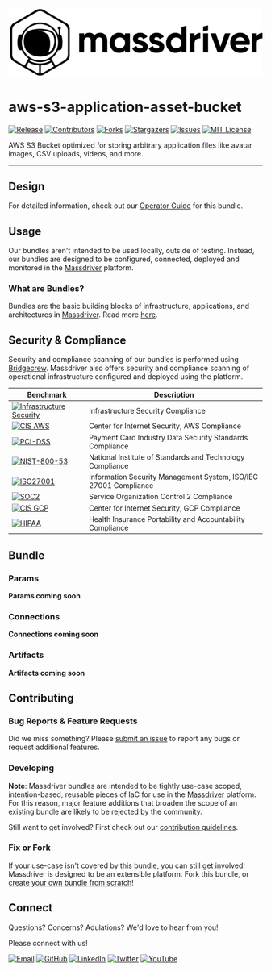 




[![Massdriver][logo]][website]

# aws-s3-application-asset-bucket

[![Release][release_shield]][release_url]
[![Contributors][contributors_shield]][contributors_url]
[![Forks][forks_shield]][forks_url]
[![Stargazers][stars_shield]][stars_url]
[![Issues][issues_shield]][issues_url]
[![MIT License][license_shield]][license_url]

<!--
##### STILL NEED TO GET SLACK WORKING ###
[!["Slack Community"](%s)][slack]
-->


AWS S3 Bucket optimized for storing arbitrary application files like avatar images, CSV uploads, videos, and more.


---

## Design

For detailed information, check out our [Operator Guide](operator.mdx) for this bundle.

## Usage

Our bundles aren't intended to be used locally, outside of testing. Instead, our bundles are designed to be configured, connected, deployed and monitored in the [Massdriver][website] platform.

### What are Bundles?

Bundles are the basic building blocks of infrastructure, applications, and architectures in [Massdriver][website]. Read more [here](https://docs.massdriver.cloud/concepts/bundles).

## Security & Compliance

<!-- COMPLIANCE:START -->

Security and compliance scanning of our bundles is performed using [Bridgecrew](https://www.bridgecrew.cloud/). Massdriver also offers security and compliance scanning of operational infrastructure configured and deployed using the platform.

| Benchmark | Description |
|--------|---------------|
| [![Infrastructure Security](https://www.bridgecrew.cloud/badges/github/massdriver-cloud/aws-s3-application-asset-bucket/general)](https://www.bridgecrew.cloud/link/badge?vcs=github&fullRepo=massdriver-cloud%2Faws-s3-application-asset-bucket&benchmark=INFRASTRUCTURE+SECURITY) | Infrastructure Security Compliance |
| [![CIS AWS](https://www.bridgecrew.cloud/badges/github/massdriver-cloud/aws-s3-application-asset-bucket/cis_aws)](https://www.bridgecrew.cloud/link/badge?vcs=github&fullRepo=massdriver-cloud%2Faws-s3-application-asset-bucket&benchmark=CIS+AWS+V1.2) | Center for Internet Security, AWS Compliance |
| [![PCI-DSS](https://www.bridgecrew.cloud/badges/github/massdriver-cloud/aws-s3-application-asset-bucket/pci)](https://www.bridgecrew.cloud/link/badge?vcs=github&fullRepo=massdriver-cloud%2Faws-s3-application-asset-bucket&benchmark=PCI-DSS+V3.2) | Payment Card Industry Data Security Standards Compliance |
| [![NIST-800-53](https://www.bridgecrew.cloud/badges/github/massdriver-cloud/aws-s3-application-asset-bucket/nist)](https://www.bridgecrew.cloud/link/badge?vcs=github&fullRepo=massdriver-cloud%2Faws-s3-application-asset-bucket&benchmark=NIST-800-53) | National Institute of Standards and Technology Compliance |
| [![ISO27001](https://www.bridgecrew.cloud/badges/github/massdriver-cloud/aws-s3-application-asset-bucket/iso)](https://www.bridgecrew.cloud/link/badge?vcs=github&fullRepo=massdriver-cloud%2Faws-s3-application-asset-bucket&benchmark=ISO27001) | Information Security Management System, ISO/IEC 27001 Compliance |
| [![SOC2](https://www.bridgecrew.cloud/badges/github/massdriver-cloud/aws-s3-application-asset-bucket/soc2)](https://www.bridgecrew.cloud/link/badge?vcs=github&fullRepo=massdriver-cloud%2Faws-s3-application-asset-bucket&benchmark=SOC2)| Service Organization Control 2 Compliance |
| [![CIS GCP](https://www.bridgecrew.cloud/badges/github/massdriver-cloud/aws-s3-application-asset-bucket/cis_gcp)](https://www.bridgecrew.cloud/link/badge?vcs=github&fullRepo=massdriver-cloud%2Faws-s3-application-asset-bucket&benchmark=CIS+GCP+V1.1) | Center for Internet Security, GCP Compliance |
| [![HIPAA](https://www.bridgecrew.cloud/badges/github/massdriver-cloud/aws-s3-application-asset-bucket/hipaa)](https://www.bridgecrew.cloud/link/badge?vcs=github&fullRepo=massdriver-cloud%2Faws-s3-application-asset-bucket&benchmark=HIPAA) | Health Insurance Portability and Accountability Compliance |

<!-- COMPLIANCE:END -->

<!-- BEGINNING OF PRE-COMMIT-TERRAFORM DOCS HOOK -->
<!-- END OF PRE-COMMIT-TERRAFORM DOCS HOOK -->

## Bundle

### Params

<!-- PARAMS:START -->

**Params coming soon**

<!-- PARAMS:END -->

### Connections

<!-- CONNECTIONS:START -->

**Connections coming soon**

<!-- CONNECTIONS:END -->

### Artifacts

<!-- ARTIFACTS:START -->

**Artifacts coming soon**

<!-- ARTIFACTS:END -->

<!-- CONTRIBUTING:START -->

## Contributing

### Bug Reports & Feature Requests

Did we miss something? Please [submit an issue](https://github.com/massdriver-cloud/aws-s3-application-asset-bucket/issues) to report any bugs or request additional features.

### Developing

**Note**: Massdriver bundles are intended to be tightly use-case scoped, intention-based, reusable pieces of IaC for use in the [Massdriver][website] platform. For this reason, major feature additions that broaden the scope of an existing bundle are likely to be rejected by the community.

Still want to get involved? First check out our [contribution guidelines](https://docs.massdriver.cloud/bundles/contributing).

### Fix or Fork

If your use-case isn't covered by this bundle, you can still get involved! Massdriver is designed to be an extensible platform. Fork this bundle, or [create your own bundle from scratch](https://docs.massdriver.cloud/bundles/development)!

<!-- CONTRIBUTING:END -->

## Connect

<!-- CONNECT:START -->

Questions? Concerns? Adulations? We'd love to hear from you!

Please connect with us!

[![Email][email_shield]][email_url]
[![GitHub][github_shield]][github_url]
[![LinkedIn][linkedin_shield]][linkedin_url]
[![Twitter][twitter_shield]][twitter_url]
[![YouTube][youtube_shield]][youtube_url]

<!-- markdownlint-disable -->

[logo]: https://raw.githubusercontent.com/massdriver-cloud/docs/main/static/img/logo-with-logotype-horizontal-400x110.svg
[docs]: https://docs.massdriver.cloud/?utm_source=github&utm_medium=readme&utm_campaign=aws-s3-application-asset-bucket&utm_content=docs
[website]: https://www.massdriver.cloud/?utm_source=github&utm_medium=readme&utm_campaign=aws-s3-application-asset-bucket&utm_content=website
[github]: https://github.com/massdriver-cloud?utm_source=github&utm_medium=readme&utm_campaign=aws-s3-application-asset-bucket&utm_content=github
[slack]: https://massdriverworkspace.slack.com/?utm_source=github&utm_medium=readme&utm_campaign=aws-s3-application-asset-bucket&utm_content=slack
[linkedin]: https://www.linkedin.com/company/massdriver/?utm_source=github&utm_medium=readme&utm_campaign=aws-s3-application-asset-bucket&utm_content=linkedin



[contributors_shield]: https://img.shields.io/github/contributors/massdriver-cloud/aws-s3-application-asset-bucket.svg?style=for-the-badge
[contributors_url]: https://github.com/massdriver-cloud/aws-s3-application-asset-bucket/graphs/contributors
[forks_shield]: https://img.shields.io/github/forks/massdriver-cloud/aws-s3-application-asset-bucket.svg?style=for-the-badge
[forks_url]: https://github.com/massdriver-cloud/aws-s3-application-asset-bucket/network/members
[stars_shield]: https://img.shields.io/github/stars/massdriver-cloud/aws-s3-application-asset-bucket.svg?style=for-the-badge
[stars_url]: https://github.com/massdriver-cloud/aws-s3-application-asset-bucket/stargazers
[issues_shield]: https://img.shields.io/github/issues/massdriver-cloud/aws-s3-application-asset-bucket.svg?style=for-the-badge
[issues_url]: https://github.com/massdriver-cloud/aws-s3-application-asset-bucket/issues
[release_url]: https://github.com/massdriver-cloud/aws-s3-application-asset-bucket/releases/latest
[release_shield]: https://img.shields.io/github/release/massdriver-cloud/aws-s3-application-asset-bucket.svg?style=for-the-badge
[license_shield]: https://img.shields.io/github/license/massdriver-cloud/aws-s3-application-asset-bucket.svg?style=for-the-badge
[license_url]: https://github.com/massdriver-cloud/aws-s3-application-asset-bucket/blob/main/LICENSE


[email_url]: mailto:support@massdriver.cloud
[email_shield]: https://img.shields.io/badge/email-Massdriver-black.svg?style=for-the-badge&logo=mail.ru&color=000000
[github_url]: mailto:support@massdriver.cloud
[github_shield]: https://img.shields.io/badge/follow-Github-black.svg?style=for-the-badge&logo=github&color=181717
[linkedin_url]: https://linkedin.com/in/massdriver-cloud
[linkedin_shield]: https://img.shields.io/badge/follow-LinkedIn-black.svg?style=for-the-badge&logo=linkedin&color=0A66C2
[twitter_url]: https://twitter.com/massdriver?utm_source=github&utm_medium=readme&utm_campaign=aws-s3-application-asset-bucket&utm_content=twitter
[twitter_shield]: https://img.shields.io/badge/follow-Twitter-black.svg?style=for-the-badge&logo=twitter&color=1DA1F2
[discourse_url]: https://community.massdriver.cloud?utm_source=github&utm_medium=readme&utm_campaign=aws-s3-application-asset-bucket&utm_content=discourse
[discourse_shield]: https://img.shields.io/badge/join-Discourse-black.svg?style=for-the-badge&logo=discourse&color=000000
[youtube_url]: https://www.youtube.com/channel/UCfj8P7MJcdlem2DJpvymtaQ
[youtube_shield]: https://img.shields.io/badge/subscribe-Youtube-black.svg?style=for-the-badge&logo=youtube&color=FF0000
[reddit_url]: https://www.reddit.com/r/massdriver
[reddit_shield]: https://img.shields.io/badge/subscribe-Reddit-black.svg?style=for-the-badge&logo=reddit&color=FF4500

<!-- markdownlint-restore -->

<!-- CONNECT:END -->
